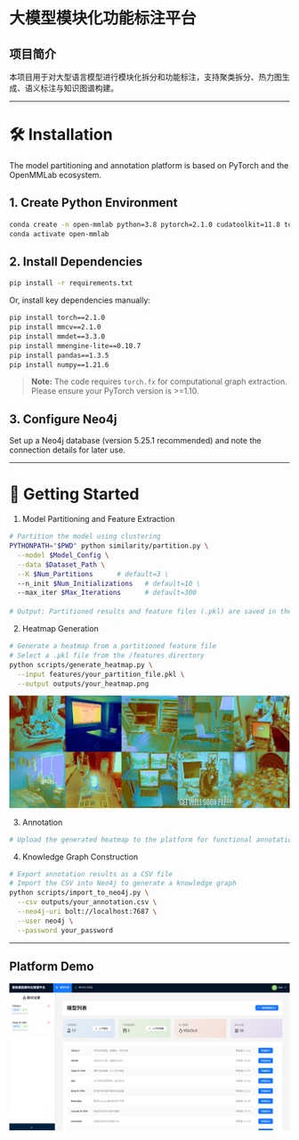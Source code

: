 # 大模型模块化功能标注平台

## 项目简介

本项目用于对大型语言模型进行模块化拆分和功能标注，支持聚类拆分、热力图生成、语义标注与知识图谱构建。

---

# 🛠 Installation

The model partitioning and annotation platform is based on PyTorch and the OpenMMLab ecosystem.

## 1. Create Python Environment

```bash
conda create -n open-mmlab python=3.8 pytorch=2.1.0 cudatoolkit=11.8 torchvision -c pytorch -y
conda activate open-mmlab
```

## 2. Install Dependencies

```bash
pip install -r requirements.txt
```

Or, install key dependencies manually:

```bash
pip install torch==2.1.0
pip install mmcv==2.1.0
pip install mmdet==3.3.0
pip install mmengine-lite==0.10.7
pip install pandas==1.3.5
pip install numpy==1.21.6
```

> **Note:** The code requires `torch.fx` for computational graph extraction. Please ensure your PyTorch version is >=1.10.

## 3. Configure Neo4j

Set up a Neo4j database (version 5.25.1 recommended) and note the connection details for later use.

---

# 🚀 Getting Started

1. Model Partitioning and Feature Extraction

```bash
# Partition the model using clustering
PYTHONPATH="$PWD" python similarity/partition.py \
  --model $Model_Config \
  --data $Dataset_Path \
  --K $Num_Partitions      # default=3 \
  --n_init $Num_Initializations   # default=10 \
  --max_iter $Max_Iterations      # default=300

# Output: Partitioned results and feature files (.pkl) are saved in the /features directory
```

2. Heatmap Generation

```bash
# Generate a heatmap from a partitioned feature file
# Select a .pkl file from the /features directory
python scripts/generate_heatmap.py \
  --input features/your_partition_file.pkl \
  --output outputs/your_heatmap.png
```

![Heatmap Example](heatmaps/yolov3/module2_laptop.jpg)

3. Annotation

```bash
# Upload the generated heatmap to the platform for functional annotation
```

4. Knowledge Graph Construction

```bash
# Export annotation results as a CSV file
# Import the CSV into Neo4j to generate a knowledge graph
python scripts/import_to_neo4j.py \
  --csv outputs/your_annotation.csv \
  --neo4j-uri bolt://localhost:7687 \
  --user neo4j \
  --password your_password
```

---

## Platform Demo

![Platform Demo](frontend/platform.png)

